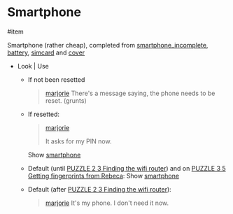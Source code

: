# Smartphone

#item

Smartphone (rather cheap), completed from [smartphone_incomplete](smartphone_incomplete.md), [battery](battery.md), [simcard](simcard.md) and [cover](cover.md)

- Look | Use
  - If not been resetted

    > [marjorie](../characters/marjorie.md)
    > There's a message saying, the phone needs to be reset. (grunts)

  - If resetted:

    > [marjorie](characters/marjorie.md)
    >
    > It asks for my PIN now.

    Show [smartphone](../closeups/smartphone.md)
	
  - Default (until [PUZZLE 2 3 Finding the wifi router](../gdd.md#PUZZLE%202%203%20Finding%20the%20wifi%20router)) and on [PUZZLE 3 5 Getting fingerprints from Rebeca](../gdd.md#PUZZLE%203%205%20Getting%20fingerprints%20from%20Rebeca):
     Show [smartphone](../closeups/smartphone.md)
	 
  - Default (after [PUZZLE 2 3 Finding the wifi router](../gdd.md#PUZZLE%202%203%20Finding%20the%20wifi%20router)):
     > [marjorie](../characters/marjorie.md)
     > It's my phone. I don't need it now.
